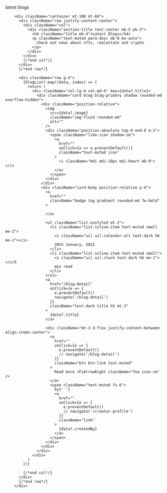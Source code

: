 latest blogs

        <div className="container mt-100 mt-60">
          <div className="row justify-content-center">
            <div className="col">
              <div className="section-title text-center mb-5 pb-3">
                <h4 className="title mb-4">Latest Blogs</h4>
                <p className="text-muted para-desc mb-0 mx-auto">
                  Check out news about nfts, realestate and crypto
                </p>
              </div>
            </div>
            {/*end col*/}
          </div>
          {/*end row*/}

          <div className="row g-4">
            {blogList?.map((data, index) => {
              return (
                <div className="col-lg-4 col-md-6" key={data?.title}>
                  <div className="card blog blog-primary shadow rounded-md overflow-hidden">
                    <div className="position-relative">
                      <img
                        src={data?.image}
                        className="img-fluid rounded-md"
                        alt=""
                      />
                      <div className="position-absolute top-0 end-0 m-3">
                        <span className="like-icon shadow-sm">
                          <a
                            href=""
                            onClick={e => e.preventDefault()}
                            className="text-muted icon"
                          >
                            <i className="mdi mdi-18px mdi-heart mb-0"></i>
                          </a>
                        </span>
                      </div>
                    </div>
                    <div className="card-body position-relative p-4">
                      <a
                        href=""
                        className="badge tag gradient rounded-md fw-bold"
                      >
                       
                      </a>

                      <ul className="list-unstyled mt-2">
                        <li className="list-inline-item text-muted small me-3">
                          <i className="uil uil-calendar-alt text-dark h6 me-1"></i>
                          20th January, 2022
                        </li>
                        <li className="list-inline-item text-muted small">
                          <i className="uil uil-clock text-dark h6 me-1"></i>5
                          min read
                        </li>
                      </ul>
                      <a
                        href="/blog-detail"
                        onClick={e => {
                          e.preventDefault()
                          navigate('/blog-detail')
                        }}
                        className="text-dark title h5 mt-3"
                      >
                        {data?.title}
                      </a>

                      <div className="mt-3 d-flex justify-content-between align-items-center">
                        <a
                          href=""
                          onClick={e => {
                            e.preventDefault()
                            // navigate('/blog-detail')
                          }}
                          className="btn btn-link text-muted"
                        >
                          Read more <FiArrowRight className="fea icon-sm" />
                        </a>
                        <span className="text-muted fs-6">
                          by{' '}
                          <a
                            href=""
                            onClick={e => {
                              e.preventDefault()
                              // navigate('/creator-profile')
                            }}
                            className="link"
                          >
                            {data?.createdBy}
                          </a>
                        </span>
                      </div>
                    </div>
                  </div>
                </div>
              )
            })}

            {/*end col*/}
          </div>
          {/*end row*/}
        </div>